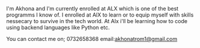 I'm Akhona and I'm currently enrolled at ALX which is one of the best programms I know of. I enrolled at AlX to learn or to equip myself with skills nessecary to survive in the tech world. At Alx i'll be learning how to code using backend languages like Python etc.

You can contact me on; 0732658368
email:akhonatrom1@gmail.com

